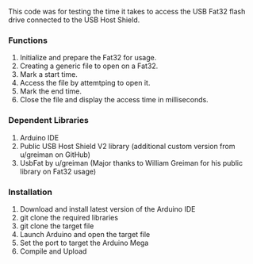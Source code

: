 This code was for testing the time it takes to access the USB Fat32 flash drive connected to the USB Host Shield. 

### Functions
1. Initialize and prepare the Fat32 for usage.
2. Creating a generic file to open on a Fat32.  
3. Mark a start time.
4. Access the file by attemtping to open it.
5. Mark the end time.
6. Close the file and display the access time in milliseconds.

### Dependent Libraries
1. Arduino IDE
2. Public USB Host Shield V2 library (additional custom version from u/greiman on GitHub)
3. UsbFat by u/greiman (Major thanks to William Greiman for his public library on Fat32 usage)

### Installation
1. Download and install latest version of the Arduino IDE
2. git clone the required libraries
3. git clone the target file
4. Launch Arduino and open the target file
5. Set the port to target the Arduino Mega
6. Compile and Upload
